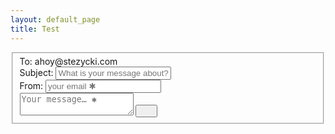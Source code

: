 ```yaml
---
layout: default_page
title: Test
---
```

<div class="kwes-form">
  <form id="kwes-form" class="form" method="POST" action="https://kwes.io/api/foreign/forms/k09Qhdxl4WbBxXctMo8v" mode="test">
	<fieldset class="formgroup">
	  <div class="formfield">
	    <span class="label">To:</span>
	    <span id="js-reciever" class="reciever">ahoy@stezycki.com</span>
	  </div>
	  <div class="formfield">
	    <label class="label" for="subject">Subject:</label>
	    <input type="text" name="subject" id="subject" placeholder="What is your message about?">
	  </div>
	  <div class="formfield">
	    <label class="label" for="email">From:</label>
	    <input type="email" name="email" id="email" placeholder="your email ✱" required="" rules="required|email|max:255">
	  </div>
	  <div class="formfield  formfield--full">
	    <textarea name="message" placeholder="Your message&hellip; ✱" class="textarea" required="" rules="required"></textarea>
	    <button type="submit" class="submit"><svg class="submit__icon" width="19px" height="14px"><use xmlns:xlink="http://www.w3.org/1999/xlink" xlink:href="#submit"></use></svg></button>
	  </div>
	</fieldset>
  </form>
</div>
<script src="https://kwes.io/js/kwes.js"></script>